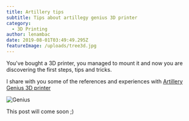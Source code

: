 ```yaml
---
title: Artillery tips
subtitle: Tips about artillegy genius 3D printer
category:
  - 3D Printing
author: lenambac
date: 2019-08-01T03:49:49.295Z
featureImage: /uploads/tree3d.jpg
---
```


You've bought a 3D printer, you managed to mount it and now you are discovering the first steps, tips and tricks.

I share with you some of the references and experiences with [Artillery Genius 3D printer](https://artillery3d.es/artillery-genius/)

![Genius](/uploads/artillery-genius.jpg)

This post will come soon ;)
